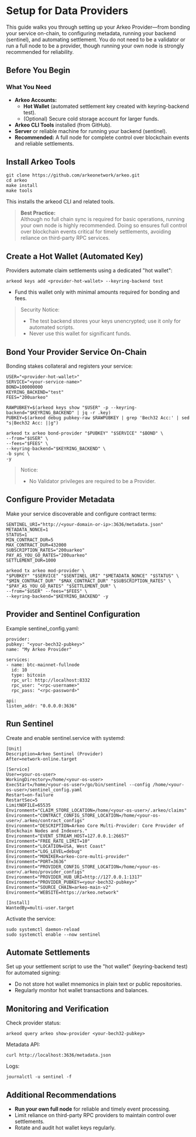 # Setup for Data Providers

This guide walks you through setting up your Arkeo Provider—from bonding your service on-chain, to configuring metadata, running your backend (sentinel), and automating settlement. You do not need to be a validator or run a full node to be a provider, though running your own node is strongly recommended for reliability.

## Before You Begin

### What You Need

- **Arkeo Accounts:**
  - **Hot Wallet** (automated settlement key created with keyring-backend test).
  - (Optional) Secure cold storage account for larger funds.
- **Arkeo CLI Tools** installed (from GitHub).
- **Server** or reliable machine for running your backend (sentinel).
- **Recommended:** A full node for complete control over blockchain events and reliable settlements.

## Install Arkeo Tools

```
git clone https://github.com/arkeonetwork/arkeo.git  
cd arkeo  
make install  
make tools
```

This installs the arkeod CLI and related tools.

> **Best Practice:**  
> Although no full chain sync is required for basic operations, running your own node is highly recommended. Doing so ensures full control over blockchain events critical for timely settlements, avoiding reliance on third-party RPC services.

## Create a Hot Wallet (Automated Key)

Providers automate claim settlements using a dedicated "hot wallet":

```
arkeod keys add <provider-hot-wallet> --keyring-backend test
```

- Fund this wallet only with minimal amounts required for bonding and fees.

> Security Notice:
> - The test backend stores your keys unencrypted; use it only for automated scripts.
> - Never use this wallet for significant funds.

## Bond Your Provider Service On-Chain
Bonding stakes collateral and registers your service:

```
USER="<provider-hot-wallet>"
SERVICE="<your-service-name>" 
BOND=100000000 
KEYRING_BACKEND="test"
FEES="200uarkeo"

RAWPUBKEY=$(arkeod keys show "$USER" -p --keyring-backend="$KEYRING_BACKEND" | jq -r .key)
PUBKEY=$(arkeod debug pubkey-raw $RAWPUBKEY | grep 'Bech32 Acc:' | sed "s|Bech32 Acc: ||g")

arkeod tx arkeo bond-provider "$PUBKEY" "$SERVICE" "$BOND" \
--from="$USER" \
--fees="$FEES" \
--keyring-backend="$KEYRING_BACKEND" \
-b sync \
-y
```

> Notice:
> - No Validator privileges are required to be a Provider.

## Configure Provider Metadata
Make your service discoverable and configure contract terms:

```
SENTINEL_URI="http://<your-domain-or-ip>:3636/metadata.json"
METADATA_NONCE=1
STATUS=1
MIN_CONTRACT_DUR=5
MAX_CONTRACT_DUR=432000
SUBSCRIPTION_RATES="200uarkeo"
PAY_AS_YOU_GO_RATES="200uarkeo"
SETTLEMENT_DUR=1000

arkeod tx arkeo mod-provider \
"$PUBKEY" "$SERVICE" "$SENTINEL_URI" "$METADATA_NONCE" "$STATUS" \
"$MIN_CONTRACT_DUR" "$MAX_CONTRACT_DUR" "$SUBSCRIPTION_RATES" \
"$PAY_AS_YOU_GO_RATES" "$SETTLEMENT_DUR" \
--from="$USER" --fees="$FEES" \
--keyring-backend="$KEYRING_BACKEND" -y
```

## Provider and Sentinel Configuration

Example sentinel_config.yaml:

```
provider:
pubkey: "<your-bech32-pubkey>"
name: "My Arkeo Provider"

services:
- name: btc-mainnet-fullnode
  id: 10
  type: bitcoin
  rpc_url: http://localhost:8332
  rpc_user: "<rpc-username>"
  rpc_pass: "<rpc-password>"

api:
listen_addr: "0.0.0.0:3636"
```

## Run Sentinel

Create and enable sentinel.service with systemd:

```
[Unit]
Description=Arkeo Sentinel (Provider)
After=network-online.target

[Service]
User=<your-os-user>
WorkingDirectory=/home/<your-os-user>
ExecStart=/home/<your-os-user>/go/bin/sentinel --config /home/<your-os-user>/sentinel_config.yaml
Restart=on-failure
RestartSec=5
LimitNOFILE=65535
Environment="CLAIM_STORE_LOCATION=/home/<your-os-user>/.arkeo/claims"
Environment="CONTRACT_CONFIG_STORE_LOCATION=/home/<your-os-user>/.arkeo/contract_configs"
Environment="DESCRIPTION=Arkeo Core Multi-Provider: Core Provider of Blockchain Nodes and Indexers."
Environment="EVENT_STREAM_HOST=127.0.0.1:26657"
Environment="FREE_RATE_LIMIT=10"
Environment="LOCATION=USA, West Coast"
Environment="LOG_LEVEL=debug"
Environment="MONIKER=arkeo-core-multi-provider"
Environment="PORT=3636"
Environment="PROVIDER_CONFIG_STORE_LOCATION=/home/<your-os-user>/.arkeo/provider_configs"
Environment="PROVIDER_HUB_URI=http://127.0.0.1:1317"
Environment="PROVIDER_PUBKEY=<your-bech32-pubkey>"
Environment="SOURCE_CHAIN=arkeo-main-v2"
Environment="WEBSITE=https://arkeo.network"

[Install]
WantedBy=multi-user.target
```

Activate the service:

```
sudo systemctl daemon-reload
sudo systemctl enable --now sentinel
```

## Automate Settlements

Set up your settlement script to use the "hot wallet" (keyring-backend test) for automated signing:
- Do not store hot wallet mnemonics in plain text or public repositories.
- Regularly monitor hot wallet transactions and balances.

## Monitoring and Verification

Check provider status:
```
arkeod query arkeo show-provider <your-bech32-pubkey>
```
Metadata API:
```
curl http://localhost:3636/metadata.json
```
Logs:
```
journalctl -u sentinel -f
```

## Additional Recommendations

- **Run your own full node** for reliable and timely event processing.
- Limit reliance on third-party RPC providers to maintain control over settlements.
- Rotate and audit hot wallet keys regularly.